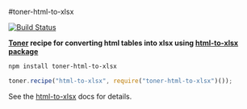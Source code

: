 #toner-html-to-xlsx


[![Build Status](https://travis-ci.org/jsreport/toner-html-to-xlsx.png?branch=master)](https://travis-ci.org/jsreport/toner-html-to-xlsx)

**[Toner](https://github.com/jsreport/toner) recipe for converting html tables into xlsx using [html-to-xlsx package](https://github.com/pofider/html-to-xlsx)**

```bash
npm install toner-html-to-xlsx
```

```js
toner.recipe("html-to-xlsx", require("toner-html-to-xlsx")());
```

See the [html-to-xlsx](https://github.com/pofider/html-to-xlsx) docs for details.